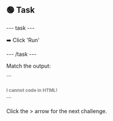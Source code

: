 <h2 class="c-project-heading--task">🟢 Task</h2>

--- task ---

➡️ Click 'Run' 

--- /task ---

Match the output:

<div class="c-project-output">
```
<body>
    <h1 style="color: grey; font-size: 12px;">I cannot code in HTML!</h1>
</body>
```
</div>

Click the > arrow for the next challenge.

